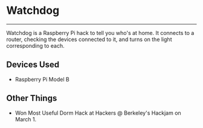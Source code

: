 # Watchdog #
------------

Watchdog is a Raspberry Pi hack to tell you who's at home. It connects to a router, checking the devices connected to it, and turns on the light corresponding to each.

Devices Used
------------
- Raspberry Pi Model B

Other Things
------------
- Won Most Useful Dorm Hack at Hackers @ Berkeley's Hackjam on March 1.